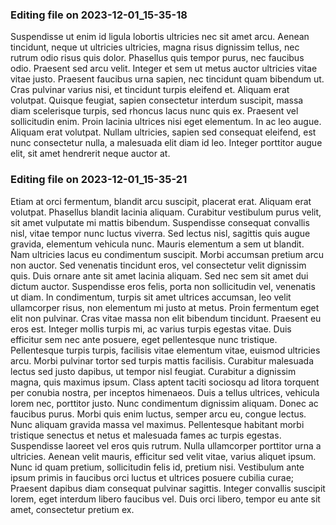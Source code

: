 

### Editing file on 2023-12-01_15-35-18

Suspendisse ut enim id ligula lobortis ultricies nec sit amet arcu. Aenean tincidunt, neque ut ultricies ultricies, magna risus dignissim tellus, nec rutrum odio risus quis dolor. Phasellus quis tempor purus, nec faucibus odio. Praesent sed arcu velit. Integer et sem ut metus auctor ultricies vitae vitae justo. Praesent faucibus urna sapien, nec tincidunt quam bibendum ut. Cras pulvinar varius nisi, et tincidunt turpis eleifend et. Aliquam erat volutpat. Quisque feugiat, sapien consectetur interdum suscipit, massa diam scelerisque turpis, sed rhoncus lacus nunc quis ex. Praesent vel sollicitudin enim. Proin lacinia ultrices nisi eget elementum. In ac leo augue. Aliquam erat volutpat. Nullam ultricies, sapien sed consequat eleifend, est nunc consectetur nulla, a malesuada elit diam id leo. Integer porttitor augue elit, sit amet hendrerit neque auctor at.




### Editing file on 2023-12-01_15-35-21

Etiam at orci fermentum, blandit arcu suscipit, placerat erat. Aliquam erat volutpat. Phasellus blandit lacinia aliquam. Curabitur vestibulum purus velit, sit amet vulputate mi mattis bibendum. Suspendisse consequat convallis nisl, vitae tempor nunc luctus viverra. Sed lectus nisl, sagittis quis augue gravida, elementum vehicula nunc. Mauris elementum a sem ut blandit. Nam ultricies lacus eu condimentum suscipit. Morbi accumsan pretium arcu non auctor.
Sed venenatis tincidunt eros, vel consectetur velit dignissim quis. Duis ornare ante sit amet lacinia aliquam. Sed nec sem sit amet dui dictum auctor. Suspendisse eros felis, porta non sollicitudin vel, venenatis ut diam. In condimentum, turpis sit amet ultrices accumsan, leo velit ullamcorper risus, non elementum mi justo at metus. Proin fermentum eget elit non pulvinar. Cras vitae massa non elit bibendum tincidunt. Praesent eu eros est. Integer mollis turpis mi, ac varius turpis egestas vitae. Duis efficitur sem nec ante posuere, eget pellentesque nunc tristique. Pellentesque turpis turpis, facilisis vitae elementum vitae, euismod ultricies arcu. Morbi pulvinar tortor sed turpis mattis facilisis. Curabitur malesuada lectus sed justo dapibus, ut tempor nisl feugiat. Curabitur a dignissim magna, quis maximus ipsum. Class aptent taciti sociosqu ad litora torquent per conubia nostra, per inceptos himenaeos.
Duis a tellus ultrices, vehicula lorem nec, porttitor justo. Nunc condimentum dignissim aliquam. Donec ac faucibus purus. Morbi quis enim luctus, semper arcu eu, congue lectus. Nunc aliquam gravida massa vel maximus. Pellentesque habitant morbi tristique senectus et netus et malesuada fames ac turpis egestas. Suspendisse laoreet vel eros quis rutrum. Nulla ullamcorper porttitor urna a ultricies. Aenean velit mauris, efficitur sed velit vitae, varius aliquet ipsum. Nunc id quam pretium, sollicitudin felis id, pretium nisi. Vestibulum ante ipsum primis in faucibus orci luctus et ultrices posuere cubilia curae; Praesent dapibus diam consequat pulvinar sagittis. Integer convallis suscipit lorem, eget interdum libero faucibus vel. Duis orci libero, tempor eu ante sit amet, consectetur pretium ex.


